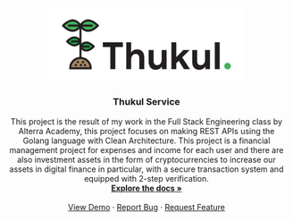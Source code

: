 <br />
<p align="center">
  <a href="https://github.com/aprian1337/thukul-service">
    <img src="thukul_logo.png" alt="Logo" width="70%" height="auto">
  </a>
  
  <h3 align="center">Thukul Service</h3>

  <p align="center">
    This project is the result of my work in the Full Stack Engineering class by Alterra Academy, this project focuses on making REST APIs using the Golang language with Clean Architecture. This project is a financial management project for expenses and income for each user and there are also investment assets in the form of cryptocurrencies to increase our assets in digital finance in particular, with a secure transaction system and equipped with 2-step verification.
    <br />
    <a href="https://github.com/aprian1337/thukul-service"><strong>Explore the docs »</strong></a>
    <br />
    <br />
    <a href="#!">View Demo</a>
    ·
    <a href="https://github.com/aprian1337/thukul-service/issues">Report Bug</a>
    ·
    <a href="https://github.com/aprian1337/thukul-service/issues">Request Feature</a>
  </p>
</p>
